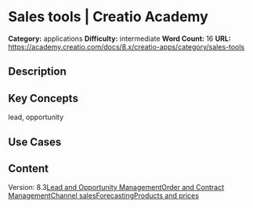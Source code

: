 # Sales tools | Creatio Academy

**Category:** applications **Difficulty:** intermediate **Word Count:** 16
**URL:** https://academy.creatio.com/docs/8.x/creatio-apps/category/sales-tools

## Description

## Key Concepts

lead, opportunity

## Use Cases

## Content

Version:
8.3[Lead and Opportunity Management](/docs/8.x/creatio-apps/category/lead-and-opportunity-management)[Order and Contract Management](/docs/8.x/creatio-apps/category/order-and-contract-management)[Сhannel sales](/docs/8.x/creatio-apps/category/сhannel-sales)[Forecasting](/docs/8.x/creatio-apps/category/forecasting)[Products and prices](/docs/8.x/creatio-apps/category/products-and-prices)
